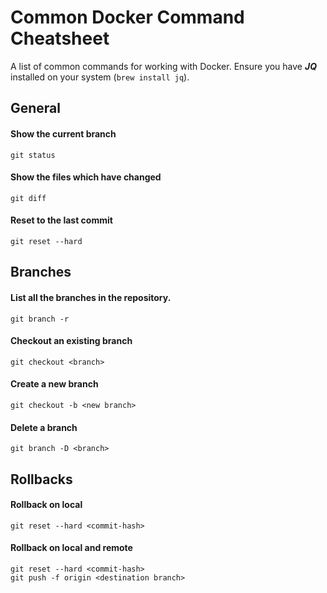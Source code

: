 # Common Docker Command Cheatsheet

A list of common commands for working with Docker. Ensure you have **_JQ_**
installed on your system (`brew install jq`).

## General

#### Show the current branch

`git status`

#### Show the files which have changed

`git diff`

#### Reset to the last commit

`git reset --hard`

## Branches

#### List all the branches in the repository.

`git branch -r`

#### Checkout an existing branch

`git checkout <branch>`

#### Create a new branch

`git checkout -b <new branch>`

#### Delete a branch

`git branch -D <branch>`

## Rollbacks

#### Rollback on local

`git reset --hard <commit-hash>`

#### Rollback on local and remote

```
git reset --hard <commit-hash>
git push -f origin <destination branch>
```








